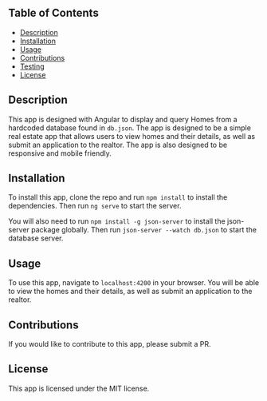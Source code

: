 <!-- create basic readme structure -->

## Table of Contents
- [Description](#description)
- [Installation](#installation)
- [Usage](#usage)
- [Contributions](#contributions)
- [Testing](#testing)
- [License](#license)

## Description
This app is designed with Angular to display and query Homes from a hardcoded database found in `db.json`. The app is designed to be a simple real estate app that allows users to view homes and their details, as well as submit an application to the realtor. The app is also designed to be responsive and mobile friendly.


## Installation
To install this app, clone the repo and run `npm install` to install the dependencies. Then run `ng serve` to start the server.

You will also need to run `npm install -g json-server` to install the json-server package globally. Then run `json-server --watch db.json` to start the database server.

## Usage
To use this app, navigate to `localhost:4200` in your browser. You will be able to view the homes and their details, as well as submit an application to the realtor.

## Contributions
If you would like to contribute to this app, please submit a PR.

## License
This app is licensed under the MIT license.
